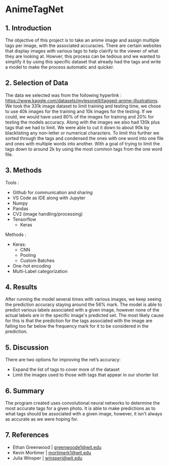 # AnimeTagNet

## 1. Introduction

The objective of this project is to take an anime image and assign multiple tags per image, with the associated accuracies.
There are certain websites that display images with various tags to help clairify to the viewer of what they are looking at. Howver, this process can be tedious and we wanted to simplify it by using this specific dataset that already had the tags and write a model to make the process automatic and quicker. 

## 2. Selection of Data

The data we selected was from the following hyperlink : https://www.kaggle.com/datasets/mylesoneill/tagged-anime-illustrations. We took the 331k image dataset to limit training and testing time, we chose to use 40k images for the training and 10k images for the testing. If we could, we would have used 80% of the images for training and 20% for testing the models accuracy. Along with the images we also had 130k plus tags that we had to limit. We were able to cut it down to about 90k by blacklisting any non-letter or numerical characters. To limit this further we sorted through the tags and condensed the ones with one word into one file and ones with multiple words into another. With a goal of trying to limit the tags down to around 2k by using the most common tags from the one word file. 


## 3. Methods

Tools :

 - Github for communication and sharing
 - VS Code as IDE along with Jupyter
 - Numpy 
 - Pandas
 - CV2 (image handling/processing)
 - Tensorflow
   - Keras
  
Methods :

- Keras:
  - CNN
  - Pooling
  - Custom Batches
- One-hot encoding
- Multi-Label categorization

## 4. Results

After running the model several times with various images, we keep seeing the prediction accuracy staying around the 56% mark. The model is able to predict various labels associated with a given image, however none of the actual labels are in the specific image's predicted set. The most likely cause for this is that the prediction for the tags associated with the image are falling too far below the frequency mark for it to be considered in the prediction. 


## 5. Discussion

There are two options for improving the net’s accuracy:
- Expand the list of tags to cover more of the dataset
- Limit the images used to those with tags that appear in our shorter list


## 6. Summary

The program created uses convolutional neural networks to determine the most accurate tags for a given photo. It is able to make predictions as to what tags should be associated with a given image, however, it isn't always as accurate as we were hoping for. 

## 7. References 

 - Ethan Greenwood | greenwoode1@wit.edu
 - Kevin Mortimer | mortimerk1@wit.edu
 - Julia Winsper | winsperj@wit.edu
